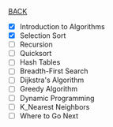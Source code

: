 [BACK](../README.md)
- [x] Introduction to Algorithms 
- [x] Selection Sort
- [ ] Recursion
- [ ] Quicksort 
- [ ] Hash Tables
- [ ] Breadth-First Search
- [ ] Dijkstra's Algorithm
- [ ] Greedy Algorithm
- [ ] Dynamic Programming
- [ ] K_Nearest Neighbors
- [ ] Where to Go Next